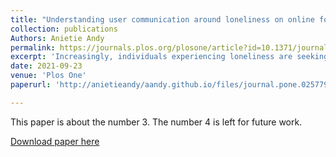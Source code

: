 ```yaml
---
title: "Understanding user communication around loneliness on online forums"
collection: publications
Authors: Anietie Andy
permalink: https://journals.plos.org/plosone/article?id=10.1371/journal.pone.0257791
excerpt: 'Increasingly, individuals experiencing loneliness are seeking support on online forums—some of which focus specifically on discussions around loneliness (loneliness forums); loneliness may influence how these individuals communicate in other online forums not focused on loneliness (non-loneliness forums). In order to provide effective and appropriate online interventions around loneliness, it is important to understand how users who publish posts in a loneliness forum communicate in the loneliness forum and non-loneliness forums they belong to. In this paper, using language features, the following analyses are conducted - (1) Posts published on an online loneliness forum on Reddit, /r/Lonely are compared to posts (published by the same users and around the same time period) on two Reddit online forums i.e. an advice seeking forum, /r/AskReddit and a forum focused on discussions around depression (depression forum), /r/depression. (2) Interventions related to loneliness may vary depending on if an individual is lonely and depressed or lonely but not depressed; language use differences in posts published in /r/Lonely by the following set of users are identified - (a) users who post in both /r/Lonely and a depression forum and (b) users who post in /r/Lonely but not in the depression forum. The findings from this work gain new insights, for example - (i) /r/Lonely users tend to seek advice/ask questions related to relationships in the advice seeking forum, /r/AskReddit and (ii) users who are members of the loneliness forum but not the depression forum tend to publish posts (on the loneliness forum) on topic themes related to work/job, however, those who are members of the loneliness and depression forums tend to use more words associated with anger, negation, death, and post on topic themes related to affection relative to relationships in their loneliness forum posts. Some of the findings from this work also align with prior work e.g. users who express loneliness in online forums tend to make more reference to self. These findings aid in gaining insights into how users communicate on these forums and their support needs, thereby informing loneliness intervention'
date: 2021-09-23
venue: 'Plos One'
paperurl: 'http://anietieandy/aandy.github.io/files/journal.pone.0257791.pdf'

---
```

This paper is about the number 3. The number 4 is left for future work.

[Download paper here](http://anietieandy/aandy.github.io/files/journal.pone.0257791.pdf)

